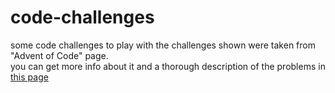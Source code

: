 # code-challenges
some code challenges to play with
the challenges shown were taken from "Advent of Code" page.<br>
you can get more info about it and a thorough description of the problems in <a href="https://adventofcode.com/2020">this page</a>
